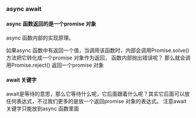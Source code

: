 ### async await

#### async 函数返回的是一个promise 对象

async 函数内部的实现原理。

如果async 函数中有返回一个值，当调用该函数时，内部会调用Promise.solve() 方法把它转化成一个promise 对象作为返回，
函数内部抛出错误呢？ 那么就会调用Promise.reject() 返回一个promise 对象

#### await 关键字
await是等待的意思，那么它等待什么呢，它后面跟着什么呢？其实它后面可以放任何表达式，不过我们更多的是放一个返回promise 对象的表达式。
注意await 关键字只能放到async 函数里面